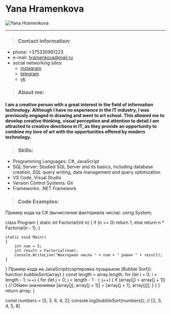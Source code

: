 # Yana Hramenkova
![Yana Hramenkova](https://sun9-24.userapi.com/impg/xEKr78pLG04weusVTD3Gk1gghpbonevy674KpA/8TfFxA0wMa8.jpg?size=1620x2160&quality=95&sign=ea567bd4f8d5390f064e54b6c22ff68a&type=album)

********** 
> ### Contact information:
* phone: +375330991223
* e-mail: hramenkova@mail.ru
* social networking sites:
    * [instagram](https://www.instagram.com/yahramenkova/)
    * [telegram](https://t.me/yahramenkova)
    * [vk](https://vk.com/yahramenkova)
> ### About me:
#### I am a creative person with a great interest in the field of information technology. Although I have no experience in the IT industry, I was previously engaged in drawing and went to art school. This allowed me to develop creative thinking, visual perception and attention to detail.I am attracted to creative directions in IT, as they provide an opportunity to combine my love of art with the opportunities offered by modern technology.
> ### Skills:
* Programming Languages: C#, JavaScript
* SQL Server: Studied SQL Server and its basics, including database creation, SQL query writing, data management and query optimization
* VS Code, Visual Studio
* Version Control Systems: Git
* Frameworks: .NET Framework
> ### Code Examples:
Пример кода на C# (вычисление факториала числа):
using System;

class Program
{
    static int Factorial(int n)
    {
        if (n == 0)
            return 1;
        else
            return n * Factorial(n - 1);
    }

    static void Main()
    {
        int num = 5;
        int result = Factorial(num);
        Console.WriteLine("Факториал числа " + num + " равен " + result);
    }
}
Пример кода на JavaScript(cортировка пузырьком (Bubble Sort)):
function bubbleSort(array) {
  const length = array.length;
  for (let i = 0; i < length - 1; i++) {
    for (let j = 0; j < length - 1 - i; j++) {
      if (array[j] > array[j + 1]) {
        // Обмен значениями
        [array[j], array[j + 1]] = [array[j + 1], array[j]];
      }
    }
  }
  return array;
}

const numbers = [5, 3, 8, 4, 2];
console.log(bubbleSort(numbers)); // [2, 3, 4, 5, 8]


